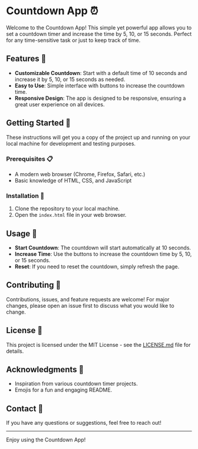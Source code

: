 # Countdown App ⏰

Welcome to the Countdown App! This simple yet powerful app allows you to set a countdown timer and increase the time by 5, 10, or 15 seconds. Perfect for any time-sensitive task or just to keep track of time.

## Features 🌟

- **Customizable Countdown**: Start with a default time of 10 seconds and increase it by 5, 10, or 15 seconds as needed.
- **Easy to Use**: Simple interface with buttons to increase the countdown time.
- **Responsive Design**: The app is designed to be responsive, ensuring a great user experience on all devices.

## Getting Started 🚀

These instructions will get you a copy of the project up and running on your local machine for development and testing purposes.

### Prerequisites 📋

- A modern web browser (Chrome, Firefox, Safari, etc.)
- Basic knowledge of HTML, CSS, and JavaScript

### Installation 🔧

1. Clone the repository to your local machine.
2. Open the `index.html` file in your web browser.

## Usage 🎯

- **Start Countdown**: The countdown will start automatically at 10 seconds.
- **Increase Time**: Use the buttons to increase the countdown time by 5, 10, or 15 seconds.
- **Reset**: If you need to reset the countdown, simply refresh the page.

## Contributing 🤝

Contributions, issues, and feature requests are welcome! For major changes, please open an issue first to discuss what you would like to change.

## License 📄

This project is licensed under the MIT License - see the [LICENSE.md](LICENSE.md) file for details.

## Acknowledgments 👏

- Inspiration from various countdown timer projects.
- Emojis for a fun and engaging README.

## Contact 📧

If you have any questions or suggestions, feel free to reach out!

---

Enjoy using the Countdown App! 